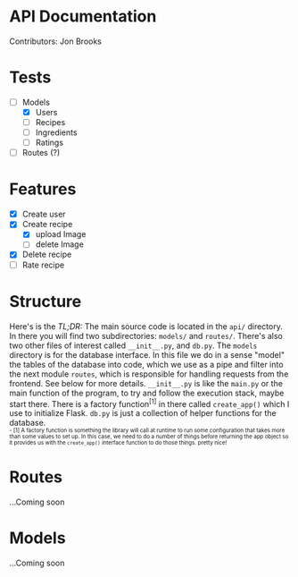 # API Documentation
Contributors: Jon Brooks
# Tests
- [ ] Models
  - [x] Users
  - [ ] Recipes
  - [ ] Ingredients
  - [ ] Ratings
- [ ] Routes (?)
# Features
- [x] Create user
- [x] Create recipe
  - [x] upload Image
  - [ ] delete Image
- [x] Delete recipe
- [ ] Rate recipe
# Structure
Here's is the <i>TL;DR:</i> The main source code is located in the `api/`
directory. In there you will find two subdirectories: `models/` and `routes/`.
There's also two other files of interest called `__init__.py`, and `db.py`.
The `models` directory is for the database interface. In this file we do
in a sense "model" the tables of the database into code, which we use as a
pipe and filter into the next module `routes`, which is responsible 
for handling requests from the frontend. See below for more details.
`__init__.py` is like the `main.py` or the main function of the program, to
try and follow the execution stack, maybe start there. There is a factory 
function<sup>[1]</sup> in there called `create_app()` which I use to initialize
Flask. `db.py` is just a collection of helper functions for the database.  
<sup><sub>- [1] A factory function is something the library will call at runtime to run some
configuration that takes more than some values to set up. In this case, we need to
do a number of things before returning the app object so it provides us with the `create_app()`
interface function to do those things. pretty nice!</sub></sup>
# Routes
...Coming soon
# Models
...Coming soon
